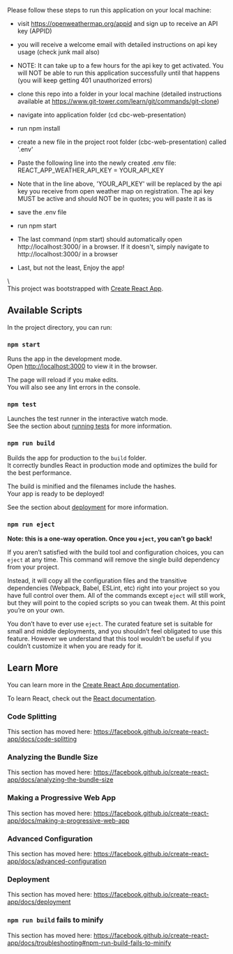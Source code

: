 Please follow these steps to run this application on your local machine:

- visit https://openweathermap.org/appid and sign up to receive an API key (APPID)

- you will receive a welcome email with detailed instructions on api key usage (check junk mail also)

- NOTE: It can take up to a few hours for the api key to get activated. You will NOT be able to run this application successfully until that happens (you will keep getting 401 unauthorized errors)

- clone this repo into a folder in your local machine (detailed instructions available at https://www.git-tower.com/learn/git/commands/git-clone)

- navigate into application folder (cd cbc-web-presentation)

- run npm install

- create a new file in the project root folder (cbc-web-presentation) called '.env'

- Paste the following line into the newly created .env file: REACT_APP_WEATHER_API_KEY = YOUR_API_KEY

- Note that in the line above, 'YOUR_API_KEY' will be replaced by the api key you receive from open weather map on registration.  The api key MUST be active and should NOT be in quotes; you will paste it as is

- save the .env file

- run npm start

- The last command (npm start) should automatically open http://localhost:3000/ in a browser. If it doesn't, simply navigate to http://localhost:3000/ in a browser

- Last, but not the least, Enjoy the app!

\\\
This project was bootstrapped with [Create React App](https://github.com/facebook/create-react-app).

## Available Scripts

In the project directory, you can run:

### `npm start`

Runs the app in the development mode.<br>
Open [http://localhost:3000](http://localhost:3000) to view it in the browser.

The page will reload if you make edits.<br>
You will also see any lint errors in the console.

### `npm test`

Launches the test runner in the interactive watch mode.<br>
See the section about [running tests](https://facebook.github.io/create-react-app/docs/running-tests) for more information.

### `npm run build`

Builds the app for production to the `build` folder.<br>
It correctly bundles React in production mode and optimizes the build for the best performance.

The build is minified and the filenames include the hashes.<br>
Your app is ready to be deployed!

See the section about [deployment](https://facebook.github.io/create-react-app/docs/deployment) for more information.

### `npm run eject`

**Note: this is a one-way operation. Once you `eject`, you can’t go back!**

If you aren’t satisfied with the build tool and configuration choices, you can `eject` at any time. This command will remove the single build dependency from your project.

Instead, it will copy all the configuration files and the transitive dependencies (Webpack, Babel, ESLint, etc) right into your project so you have full control over them. All of the commands except `eject` will still work, but they will point to the copied scripts so you can tweak them. At this point you’re on your own.

You don’t have to ever use `eject`. The curated feature set is suitable for small and middle deployments, and you shouldn’t feel obligated to use this feature. However we understand that this tool wouldn’t be useful if you couldn’t customize it when you are ready for it.

## Learn More

You can learn more in the [Create React App documentation](https://facebook.github.io/create-react-app/docs/getting-started).

To learn React, check out the [React documentation](https://reactjs.org/).

### Code Splitting

This section has moved here: https://facebook.github.io/create-react-app/docs/code-splitting

### Analyzing the Bundle Size

This section has moved here: https://facebook.github.io/create-react-app/docs/analyzing-the-bundle-size

### Making a Progressive Web App

This section has moved here: https://facebook.github.io/create-react-app/docs/making-a-progressive-web-app

### Advanced Configuration

This section has moved here: https://facebook.github.io/create-react-app/docs/advanced-configuration

### Deployment

This section has moved here: https://facebook.github.io/create-react-app/docs/deployment

### `npm run build` fails to minify

This section has moved here: https://facebook.github.io/create-react-app/docs/troubleshooting#npm-run-build-fails-to-minify
